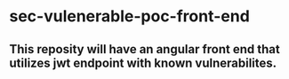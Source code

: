 # sec-vulenerable-poc-front-end

## This reposity will have an angular front end that utilizes jwt endpoint with known vulnerabilites. 
